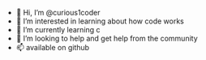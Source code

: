 - 👋 Hi, I’m @curious1coder 
- 👀 I’m interested in learning about how code works
- 🌱 I’m currently learning c
- 💞️ I’m looking to help and get help from the community
- 📫 available on github 

<!---
curious1coder/curious1coder is a ✨ special ✨ repository because its `README.md` (this file) appears on your GitHub profile.
You can click the Preview link to take a look at your changes.
--->

